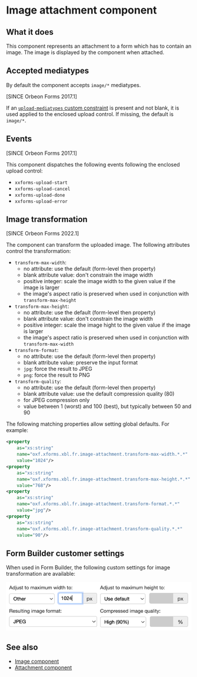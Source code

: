 # Image attachment component


## What it does

This component represents an attachment to a form which has to contain an image. The image is displayed by the component
when attached.  

## Accepted mediatypes

By default the component accepts `image/*` mediatypes. 

[SINCE Orbeon Forms 2017.1]

If an [`upload-mediatypes` custom constraint](../../xforms/xpath/extension-validation.md#xxfupload-mediatypes) is
present and not blank, it is used applied to the enclosed upload control. If missing, the default is `image/*`.

## Events

[SINCE Orbeon Forms 2017.1]

This component dispatches the following events following the enclosed upload control:

- `xxforms-upload-start`
- `xxforms-upload-cancel`
- `xxforms-upload-done`
- `xxforms-upload-error`

## Image transformation

[SINCE Orbeon Forms 2022.1]

The component can transform the uploaded image. The following attributes control the transformation:

- `transform-max-width`:
    - no attribute: use the default (form-level then property) 
    - blank attribute value: don't constrain the image width
    - positive integer: scale the image width to the given value if the image is larger
    - the image's aspect ratio is preserved when used in conjunction with `transform-max-height` 
- `transform-max-height`:
    - no attribute: use the default (form-level then property) 
    - blank attribute value: don't constrain the image width
    - positive integer: scale the image hight to the given value if the image is larger
    - the image's aspect ratio is preserved when used in conjunction with `transform-max-width`
- `transform-format`:
    - no attribute: use the default (form-level then property) 
    - blank attribute value: preserve the input format
    - `jpg`: force the result to JPEG
    - `png`: force the result to PNG
- `transform-quality`:
    - no attribute: use the default (form-level then property) 
    - blank attribute value: use the default compression quality (80) 
    - for JPEG compression only
    - value between 1 (worst) and 100 (best), but typically between 50 and 90

The following matching properties allow setting global defaults. For example: 

```xml
<property 
    as="xs:string"
    name="oxf.xforms.xbl.fr.image-attachment.transform-max-width.*.*"
    value="1024"/>
<property 
    as="xs:string"
    name="oxf.xforms.xbl.fr.image-attachment.transform-max-height.*.*"
    value="768"/>
<property 
    as="xs:string"
    name="oxf.xforms.xbl.fr.image-attachment.transform-format.*.*"
    value="jpg"/>
<property 
    as="xs:string"
    name="oxf.xforms.xbl.fr.image-attachment.transform-quality.*.*"
    value="90"/>
```

## Form Builder customer settings

When used in Form Builder, the following custom settings for image transformation are available:

![Custom settings](images/custom-settings-image-attachment.png)

## See also

- [Image component](image.md)
- [Attachment component](attachment.md)